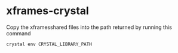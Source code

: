 # xframes-crystal

Copy the xframesshared files into the path returned by running this command

`crystal env CRYSTAL_LIBRARY_PATH`
